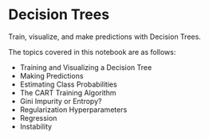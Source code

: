 # Decision Trees
Train, visualize, and make predictions with Decision Trees.

The topics covered in this notebook are as follows:
* Training and Visualizing a Decision Tree
* Making Predictions
* Estimating Class Probabilities
* The CART Training Algorithm
* Gini Impurity or Entropy?
* Regularization Hyperparameters
* Regression
* Instability

